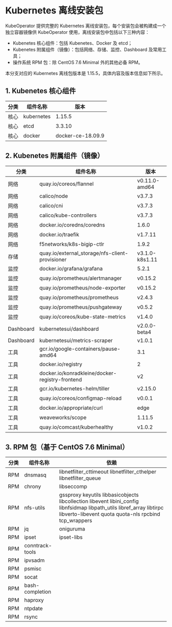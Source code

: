 # Kubernetes 离线安装包

KubeOperator 提供完整的 Kubernetes 离线安装包，每个安装包会被构建成一个独立容器镜像供 KubeOperator 使用，离线安装包中包括以下三种内容：

- Kubenetes 核心组件：包括 Kubenetes、Docker 及 etcd；
- Kubenetes 附属组件（镜像）：包括网络、存储、监控、Dashboard 及常用工具；
- 操作系统 RPM 包：除 CentOS 7.6 Minimal 外的其他必备 RPM。

本分支对应的 Kubernetes 离线包版本是 1.15.5，具体内容及版本信息如下所示。

## 1. Kubenetes 核心组件

|  分类  |  组件名称   | 版本  |
|  ---- |  ----  | ----  |
| 核心 | kubernetes  | 1.15.5 |
| 核心 | etcd  | 3.3.10 |
| 核心 | docker  | docker-ce-18.09.9 |

## 2. Kubenetes 附属组件（镜像）

|  分类  |  组件名称   | 版本  |
|  ---- |  ----  | ----  |
| 网络 | quay.io/coreos/flannel | v0.11.0-amd64 |
| 网络 | calico/node | v3.7.3 |
| 网络 | calico/cni | v3.7.3 |
| 网络 | calico/kube-controllers | v3.7.3 |
| 网络 | docker.io/coredns/coredns | 1.6.0 |
| 网络 | docker.io/traefik | v1.7.11 |
| 网络 | f5networks/k8s-bigip-ctlr | 1.9.2 |
| 存储 | quay.io/external_storage/nfs-client-provisioner | v3.1.0-k8s1.11 |
| 监控 | docker.io/grafana/grafana | 5.2.1 |
| 监控 | quay.io/prometheus/alertmanager | v0.15.2 |
| 监控 | quay.io/prometheus/node-exporter | v0.15.2 |
| 监控 | quay.io/prometheus/prometheus| v2.4.3 |
| 监控 | quay.io/prometheus/pushgateway| v0.5.2 |
| 监控 | quay.io/coreos/kube-state-metrics| v1.4.0 |
| Dashboard | kubernetesui/dashboard| v2.0.0-beta4 |
| Dashboard | kubernetesui/metrics-scraper| v1.0.1 |
| 工具 | gcr.io/google-containers/pause-amd64| 3.1 |
| 工具 | docker.io/registry| 2 |
| 工具 | docker.io/konradkleine/docker-registry-frontend| v2 |
| 工具 | gcr.io/kubernetes-helm/tiller| v2.15.0 |
| 工具 | quay.io/coreos/configmap-reload| v0.0.1 |
| 工具 | docker.io/appropriate/curl| edge |
| 工具 | weaveworks/scope| 1.11.5 |
| 工具 | quay.io/comcast/kuberhealthy | v1.0.2 |

## 3. RPM 包（基于 CentOS 7.6 Minimal）

|  分类  |  组件名称  |  依赖  |
|  ---- |  ----   |  ----  |
|  RPM  |  dnsmasq  |  libnetfilter_cttimeout libnetfilter_cthelper libnetfilter_queue  |
|  RPM  |  chrony  |  libseccomp  |
|  RPM  |  nfs-utils  |  gssproxy keyutils libbasicobjects libcollection libevent libini_config libnfsidmap libpath_utils libref_array libtirpc libverto-libevent quota quota-nls rpcbind tcp_wrappers  |
|  RPM  |  jq  |  oniguruma  |
|  RPM  |  ipset  |  ipset-libs  |
|  RPM  |  conntrack-tools  |  |
|  RPM  |  ipvsadm  |  |
|  RPM  |  psmisc  |  |
|  RPM  |  socat  |  |
|  RPM  |  bash-completion  |  |
|  RPM  |  haproxy  |  |
|  RPM  |  ntpdate  |  |
|  RPM  |  rsync  |  |
